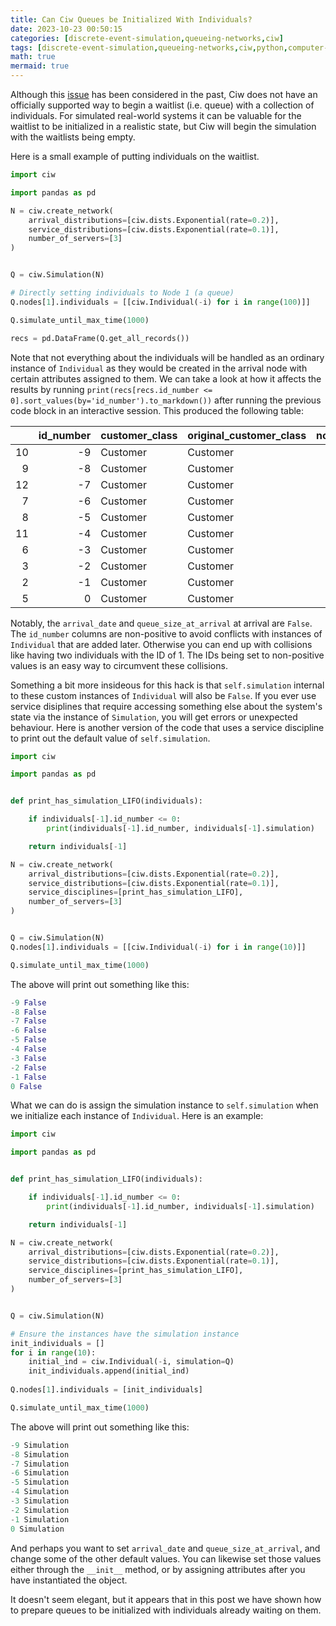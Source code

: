 ```yaml
---
title: Can Ciw Queues be Initialized With Individuals?
date: 2023-10-23 00:50:15
categories: [discrete-event-simulation,queueing-networks,ciw]
tags: [discrete-event-simulation,queueing-networks,ciw,python,computer-programming,]
math: true
mermaid: true
---
```


Although this [issue](https://github.com/CiwPython/Ciw/issues/98) has been considered in the past, Ciw does not have an officially supported way to begin a waitlist (i.e. queue) with a collection of individuals. For simulated real-world systems it can be valuable for the waitlist to be initialized in a realistic state, but Ciw will begin the simulation with the waitlists being empty.

Here is a small example of putting individuals on the waitlist.

```python
import ciw

import pandas as pd

N = ciw.create_network(
    arrival_distributions=[ciw.dists.Exponential(rate=0.2)],
    service_distributions=[ciw.dists.Exponential(rate=0.1)],
    number_of_servers=[3]
)


Q = ciw.Simulation(N)

# Directly setting individuals to Node 1 (a queue)
Q.nodes[1].individuals = [[ciw.Individual(-i) for i in range(100)]]

Q.simulate_until_max_time(1000)

recs = pd.DataFrame(Q.get_all_records())
```

Note that not everything about the individuals will be handled as an ordinary instance of `Individual` as they would be created in the arrival node with certain attributes assigned to them. We can take a look at how it affects the results by running `print(recs[recs.id_number <= 0].sort_values(by='id_number').to_markdown())` after running the previous code block in an interactive session. This produced the following table:

|    |   id_number | customer_class   | original_customer_class   |   node | arrival_date   |   waiting_time |   service_start_date |   service_time |   service_end_date |   time_blocked |   exit_date |   destination | queue_size_at_arrival   |   queue_size_at_departure |   server_id | record_type   |
|---:|------------:|:-----------------|:--------------------------|-------:|:---------------|---------------:|---------------------:|---------------:|-------------------:|---------------:|------------:|--------------:|:------------------------|--------------------------:|------------:|:--------------|
| 10 |          -9 | Customer         | Customer                  |      1 | False          |        73.8624 |              73.8624 |        4.746   |            78.6084 |              0 |     78.6084 |            -1 | False                   |                         1 |           2 | service       |
|  9 |          -8 | Customer         | Customer                  |      1 | False          |        70.8479 |              70.8479 |        3.01446 |            73.8624 |              0 |     73.8624 |            -1 | False                   |                         2 |           2 | service       |
| 12 |          -7 | Customer         | Customer                  |      1 | False          |        65.0723 |              65.0723 |       30.1633  |            95.2356 |              0 |     95.2356 |            -1 | False                   |                         3 |           3 | service       |
|  7 |          -6 | Customer         | Customer                  |      1 | False          |        59.6327 |              59.6327 |        5.43967 |            65.0723 |              0 |     65.0723 |            -1 | False                   |                         4 |           3 | service       |
|  8 |          -5 | Customer         | Customer                  |      1 | False          |        54.8621 |              54.8621 |       15.9859  |            70.8479 |              0 |     70.8479 |            -1 | False                   |                         3 |           2 | service       |
| 11 |          -4 | Customer         | Customer                  |      1 | False          |        51.339  |              51.339  |       32.7551  |            84.0941 |              0 |     84.0941 |            -1 | False                   |                         2 |           1 | service       |
|  6 |          -3 | Customer         | Customer                  |      1 | False          |        49.7486 |              49.7486 |        9.88403 |            59.6327 |              0 |     59.6327 |            -1 | False                   |                         5 |           3 | service       |
|  3 |          -2 | Customer         | Customer                  |      1 | False          |        42.856  |              42.856  |        6.89266 |            49.7486 |              0 |     49.7486 |            -1 | False                   |                         5 |           3 | service       |
|  2 |          -1 | Customer         | Customer                  |      1 | False          |        34.2057 |              34.2057 |        8.65025 |            42.856  |              0 |     42.856  |            -1 | False                   |                         6 |           3 | service       |
|  5 |           0 | Customer         | Customer                  |      1 | False          |        20.3638 |              20.3638 |       34.4982  |            54.8621 |              0 |     54.8621 |            -1 | False                   |                         4 |           2 | service       |

Notably, the `arrival_date` and `queue_size_at_arrival` at arrival are `False`. The `id_number` columns are non-positive to avoid conflicts with instances of `Individual` that are added later. Otherwise you can end up with collisions like having two individuals with the ID of 1. The IDs being set to non-positive values is an easy way to circumvent these collisions.

Something a bit more insideous for this hack is that `self.simulation` internal to these custom instances of `Individual` will also be `False`. If you ever use service disiplines that require accessing something else about the system's state via the instance of `Simulation`, you will get errors or unexpected behaviour. Here is another version of the code that uses a service discipline to print out the default value of `self.simulation`.

```python
import ciw

import pandas as pd


def print_has_simulation_LIFO(individuals):

    if individuals[-1].id_number <= 0:
        print(individuals[-1].id_number, individuals[-1].simulation)

    return individuals[-1]

N = ciw.create_network(
    arrival_distributions=[ciw.dists.Exponential(rate=0.2)],
    service_distributions=[ciw.dists.Exponential(rate=0.1)],
    service_disciplines=[print_has_simulation_LIFO],
    number_of_servers=[3]
)


Q = ciw.Simulation(N)
Q.nodes[1].individuals = [[ciw.Individual(-i) for i in range(10)]]

Q.simulate_until_max_time(1000)
```

The above will print out something like this:
```python
-9 False
-8 False
-7 False
-6 False
-5 False
-4 False
-3 False
-2 False
-1 False
0 False
```

What we can do is assign the simulation instance to `self.simulation` when we initialize each instance of `Individual`. Here is an example:

```python
import ciw

import pandas as pd


def print_has_simulation_LIFO(individuals):

    if individuals[-1].id_number <= 0:
        print(individuals[-1].id_number, individuals[-1].simulation)

    return individuals[-1]

N = ciw.create_network(
    arrival_distributions=[ciw.dists.Exponential(rate=0.2)],
    service_distributions=[ciw.dists.Exponential(rate=0.1)],
    service_disciplines=[print_has_simulation_LIFO],
    number_of_servers=[3]
)


Q = ciw.Simulation(N)

# Ensure the instances have the simulation instance
init_individuals = []
for i in range(10):
    initial_ind = ciw.Individual(-i, simulation=Q)
    init_individuals.append(initial_ind)
    
Q.nodes[1].individuals = [init_individuals]

Q.simulate_until_max_time(1000)
```

The above will print out something like this:

```python
-9 Simulation
-8 Simulation
-7 Simulation
-6 Simulation
-5 Simulation
-4 Simulation
-3 Simulation
-2 Simulation
-1 Simulation
0 Simulation
```

And perhaps you want to set `arrival_date` and `queue_size_at_arrival`, and change some of the other default values. You can likewise set those values either through the `__init__` method, or by assigning attributes after you have instantiated the object.

It doesn't seem elegant, but it appears that in this post we have shown how to prepare queues to be initialized with individuals already waiting on them.
